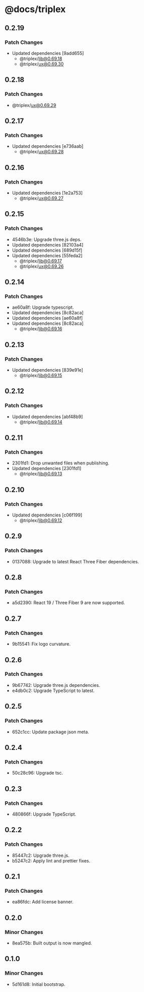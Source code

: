 # @docs/triplex

## 0.2.19

### Patch Changes

- Updated dependencies [9add655]
  - @triplex/lib@0.69.18
  - @triplex/ux@0.69.30

## 0.2.18

### Patch Changes

- @triplex/ux@0.69.29

## 0.2.17

### Patch Changes

- Updated dependencies [e736aab]
  - @triplex/ux@0.69.28

## 0.2.16

### Patch Changes

- Updated dependencies [1e2a753]
  - @triplex/ux@0.69.27

## 0.2.15

### Patch Changes

- 4546b3e: Upgrade three.js deps.
- Updated dependencies [82103a4]
- Updated dependencies [689d15f]
- Updated dependencies [55feda2]
  - @triplex/lib@0.69.17
  - @triplex/ux@0.69.26

## 0.2.14

### Patch Changes

- ae60a8f: Upgrade typescript.
- Updated dependencies [8c82aca]
- Updated dependencies [ae60a8f]
- Updated dependencies [8c82aca]
  - @triplex/lib@0.69.16

## 0.2.13

### Patch Changes

- Updated dependencies [839e91e]
  - @triplex/lib@0.69.15

## 0.2.12

### Patch Changes

- Updated dependencies [abf48b9]
  - @triplex/lib@0.69.14

## 0.2.11

### Patch Changes

- 2301fd1: Drop unwanted files when publishing.
- Updated dependencies [2301fd1]
  - @triplex/lib@0.69.13

## 0.2.10

### Patch Changes

- Updated dependencies [c06f199]
  - @triplex/lib@0.69.12

## 0.2.9

### Patch Changes

- 0137088: Upgrade to latest React Three Fiber dependencies.

## 0.2.8

### Patch Changes

- a5d2390: React 19 / Three Fiber 9 are now supported.

## 0.2.7

### Patch Changes

- 9b15541: Fix logo curvature.

## 0.2.6

### Patch Changes

- 9b67742: Upgrade three.js dependencies.
- e4db0c2: Upgrade TypeScript to latest.

## 0.2.5

### Patch Changes

- 652c1cc: Update package json meta.

## 0.2.4

### Patch Changes

- 50c28c96: Upgrade tsc.

## 0.2.3

### Patch Changes

- 480866f: Upgrade TypeScript.

## 0.2.2

### Patch Changes

- 85447c2: Upgrade three.js.
- b5247c2: Apply lint and prettier fixes.

## 0.2.1

### Patch Changes

- ea86fdc: Add license banner.

## 0.2.0

### Minor Changes

- 8ea575b: Built output is now mangled.

## 0.1.0

### Minor Changes

- 5d161d8: Initial bootstrap.
